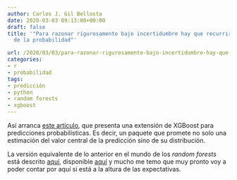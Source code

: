 ```yaml
---
author: Carlos J. Gil Bellosta
date: 2020-03-03 09:13:00+00:00
draft: false
title: '"Para razonar rigurosamente bajo incertidumbre hay que recurrir al lenguaje
  de la probabilidad"'

url: /2020/03/03/para-razonar-rigurosamente-bajo-incertidumbre-hay-que-recurrir-al-lenguaje-de-la-probabilidad/
categories:
- r
- probabilidad
tags:
- predicción
- python
- random forests
- xgboost
---
```


Así arranca [este artículo](https://r-posts.com/xgboostlss-an-extension-of-xgboost-to-probabilistic-forecasting/), que presenta una extensión de XGBoost para predicciones probabilísticas. Es decir, un paquete que promete no solo una estimación del valor central de la predicción sino de su distribución.

La versión equivalente de lo anterior en el mundo de los _random forests_ está descrito [aquí](https://arxiv.org/pdf/1811.05994.pdf), disponible [aquí](https://github.com/ireis/PRF) y mucho me temo que muy pronto voy a poder contar por aquí si está a la altura de las expectativas.